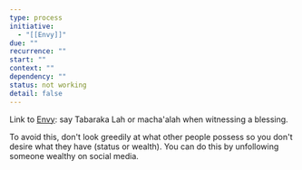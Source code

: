 ```yaml
---
type: process
initiative:
  - "[[Envy]]"
due: ""
recurrence: ""
start: ""
context: ""
dependency: ""
status: not working
detail: false
---
```


Link to [Envy](Initiatives/bad%20traits/Envy.md): say Tabaraka Lah or macha'alah when witnessing a blessing.

To avoid this, don't look greedily at what other people possess so you don't desire what they have (status or wealth). You can do this by unfollowing someone wealthy on social media.
